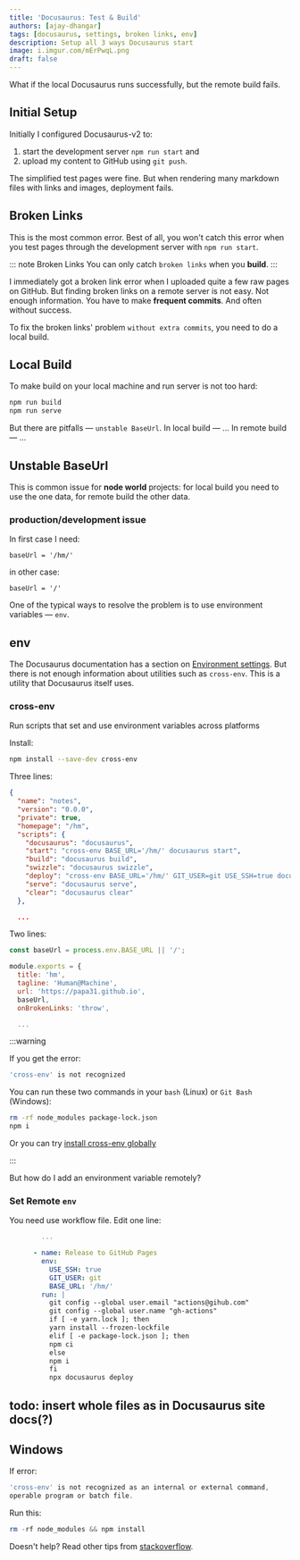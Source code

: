 ```yaml
---
title: 'Docusaurus: Test & Build'
authors: [ajay-dhangar]
tags: [docusaurus, settings, broken links, env]
description: Setup all 3 ways Docusaurus start
image: i.imgur.com/mErPwqL.png
draft: false
---
```


What if the local Docusaurus runs successfully, but the remote build fails.

<!--truncate-->

## Initial Setup

Initially I configured Docusaurus-v2 to:

1. start the development server `npm run start` and
2. upload my content to GitHub using `git push`.

The simplified test pages were fine. But when rendering many markdown files with links and images, deployment fails.

## Broken Links

This is the most common error. Best of all, you won't catch this error when you test pages through the development server with `npm run start`.

::: note Broken Links You can only catch `broken links` when you **build**. :::

I immediately got a broken link error when I uploaded quite a few raw pages on GitHub. But finding broken links on a remote server is not easy. Not enough information. You have to make **frequent commits**. And often without success.

To fix the broken links' problem `without extra commits`, you need to do a local build.

## Local Build

To make build on your local machine and run server is not too hard:

```bash npm2yarn
npm run build
npm run serve
```

But there are pitfalls — `unstable BaseUrl`. In local build — ... In remote build — ...

## Unstable BaseUrl

This is common issue for **node world** projects: for local build you need to use the one data, for remote build the other data.

### production/development issue

In first case I need:

`baseUrl = '/hm/'`

in other case:

`baseUrl = '/'`

One of the typical ways to resolve the problem is to use environment variables — `env`.

## env

The Docusaurus documentation has a section on [Environment settings](https://v2.docusaurus.io/docs/deployment/#environment-settings). But there is not enough information about utilities such as `cross-env`. This is a utility that Docusaurus itself uses.

### cross-env

Run scripts that set and use environment variables across platforms

Install:

```bash npm2yarn
npm install --save-dev cross-env
```

Three lines:

```json title="package.json" {5,8,11}
{
  "name": "notes",
  "version": "0.0.0",
  "private": true,
  "homepage": "/hm",
  "scripts": {
    "docusaurus": "docusaurus",
    "start": "cross-env BASE_URL='/hm/' docusaurus start",
    "build": "docusaurus build",
    "swizzle": "docusaurus swizzle",
    "deploy": "cross-env BASE_URL='/hm/' GIT_USER=git USE_SSH=true docusaurus deploy",
    "serve": "docusaurus serve",
    "clear": "docusaurus clear"
  },

  ...
```

Two lines:

```js title="docusaurus.config.js" {1,7}
const baseUrl = process.env.BASE_URL || '/';

module.exports = {
  title: 'hm',
  tagline: 'Human@Machine',
  url: 'https://papa31.github.io',
  baseUrl,
  onBrokenLinks: 'throw',

  ...
```

<!-- prettier-ignore-start -->
:::warning

If you get the error:

```sh
'cross-env' is not recognized
```

You can run these two commands in your `bash` (Linux) or `Git Bash` (Windows):

```sh
rm -rf node_modules package-lock.json
npm i
```

Or you can try [install cross-env globally](https://stackoverflow.com/questions/45034581/laravel-5-4-cross-env-is-not-recognized-as-an-internal-or-external-command)

:::
<!-- prettier-ignore-end -->

But how do I add an environment variable remotely?

### Set Remote `env`

You need use workflow file. Edit one line:

```yml title="/.github/workflows/documentation.yml" {7}
        ...

      - name: Release to GitHub Pages
        env:
          USE_SSH: true
          GIT_USER: git
          BASE_URL: '/hm/'
        run: |
          git config --global user.email "actions@gihub.com"
          git config --global user.name "gh-actions"
          if [ -e yarn.lock ]; then
          yarn install --frozen-lockfile
          elif [ -e package-lock.json ]; then
          npm ci
          else
          npm i
          fi
          npx docusaurus deploy
```

## todo: insert whole files as in Docusaurus site docs(?)

## Windows

If error:

```powershell title="PowerShell"
'cross-env' is not recognized as an internal or external command,
operable program or batch file.
```

Run this:

```powershell
rm -rf node_modules && npm install
```

Doesn't help? Read other tips from [stackoverflow](https://stackoverflow.com/questions/43685777/laravel-mix-sh-1-cross-env-not-found-error).
